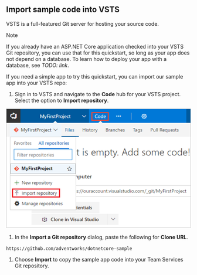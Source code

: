 ## Import sample code into VSTS

VSTS is a full-featured Git server for hosting your source code.

> [!NOTE]
> If you already have an ASP.NET Core application checked into your VSTS Git repository, you can use that for this quickstart, so long as your app does not depend on a database. To learn how to deploy your app with a database, see _TODO: link_.

If you need a simple app to try this quickstart, you can import our sample app into your VSTS repo:

1. Sign in to VSTS and navigate to the **Code** hub for your VSTS project. Select the option to **Import repository**.

 ![import repository menu item](_img/import-repository-menu-item.png)

1. In the **Import a Git repository** dialog, paste the following for **Clone URL**.

  ```
  https://github.com/adventworks/dotnetcore-sample
  ```

1. Choose **Import** to copy the sample app code into your Team Services Git repository.